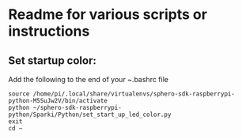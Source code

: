 # Readme for various scripts or instructions

## Set startup color:
Add the following to the end of your ~.bashrc file
```
source /home/pi/.local/share/virtualenvs/sphero-sdk-raspberrypi-python-M5SuJw2V/bin/activate
python ~/sphero-sdk-raspberrypi-python/Sparki/Python/set_start_up_led_color.py
exit
cd ~
```  